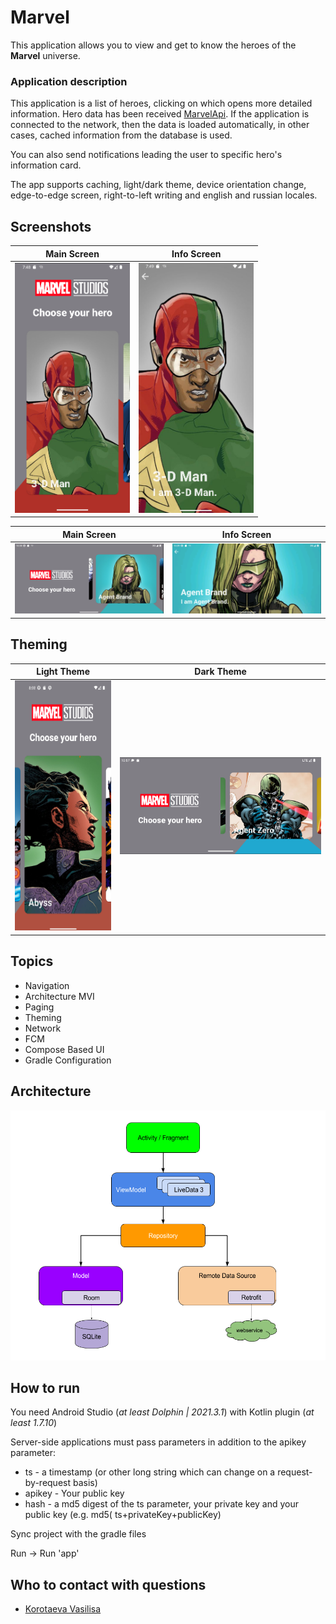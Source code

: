 # Marvel

This application allows you to view and get to know the heroes of the **Marvel** universe.

### Application description

This application is a list of heroes, clicking on which opens more detailed information. Hero data
has been received [MarvelApi]('https://developer.marvel.com/''). If the application is connected to
the network, then the data is loaded automatically, in other cases, cached information from the
database is used.

You can also send notifications leading the user to specific hero's information card.

The app supports caching, light/dark theme, device orientation change, edge-to-edge screen,
right-to-left writing and english and russian locales.

## Screenshots

|                  Main Screen                  |                  Info Screen                  |
|:---------------------------------------------:|:---------------------------------------------:|
| <img src="assets/main_vert.png" height="400"> | <img src="assets/info_vert.png" height="400"> |

|                  Main Screen                  |                  Info Screen                  |
|:---------------------------------------------:|:---------------------------------------------:|
| <img src="assets/main_horiz.png" width="400"> | <img src="assets/info_horiz.png" width="400"> |

## Theming

|                   Light Theme                   |               Dark Theme                |
|:-----------------------------------------------:|:---------------------------------------:|
| <img src="assets/light_theme.png" height="400"> | <img src="assets/dark.png" width="400"> | 

## Topics

* Navigation
* Architecture MVI
* Paging
* Theming
* Network
* FCM
* Compose Based UI
* Gradle Configuration

## Architecture

<img src="\assets\android_arch.png" height="400">

## How to run

You need Android Studio (*at least Dolphin | 2021.3.1*) with Kotlin plugin (*at least 1.7.10*)

Server-side applications must pass parameters in addition to the apikey parameter:

* ts - a timestamp (or other long string which can change on a request-by-request basis)
* apikey - Your public key
* hash - a md5 digest of the ts parameter, your private key and your public key (e.g. md5(
  ts+privateKey+publicKey)

Sync project with the gradle files

Run -> Run 'app'

## Who to contact with questions

* [Korotaeva Vasilisa]('https://github.com/KorotaevaVasilisa')